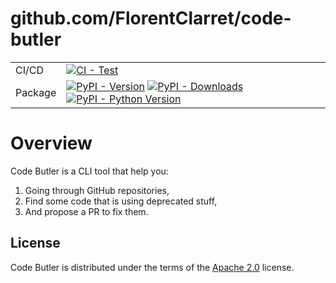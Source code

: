 # github.com/FlorentClarret/code-butler

|         |                                                                                                                                                                                    |
|---------|------------------------------------------------------------------------------------------------------------------------------------------------------------------------------------|
| CI/CD   | [![CI - Test][code-butler-test-badge]][code-butler-test]                                                                                                                           |
| Package | [![PyPI - Version][pypi-version-badge]][pypi-website] [![PyPI - Downloads][pypi-download-badge]][pypi-website] [![PyPI - Python Version][pypi-python-version-badge]][pypi-website] |

# Overview

Code Butler is a CLI tool that help you:
1. Going through GitHub repositories,
2. Find some code that is using deprecated stuff,
3. And propose a PR to fix them.

## License

Code Butler is distributed under the terms of the [Apache 2.0][license] license.


[code-butler-website]: https://github.com/twpayne/chezmoi
[code-butler-test]: https://github.com/FlorentClarret/code-butler/actions/workflows/test.yaml
[code-butler-test-badge]: https://github.com/FlorentClarret/code-butler/actions/workflows/test.yaml/badge.svg
[pypi-version-badge]: https://img.shields.io/pypi/v/code-butler.svg?logo=pypi&label=PyPI&logoColor=gold
[pypi-website]: https://pypi.org/project/code-butler/
[pypi-download-badge]: https://img.shields.io/pypi/dm/code-butler.svg?color=blue&label=Downloads&logo=pypi&logoColor=gold
[pypi-python-version-badge]: https://img.shields.io/pypi/pyversions/code-butler.svg?logo=python&label=Python&logoColor=gold
[license]: https://spdx.org/licenses/Apache-2.0.html
